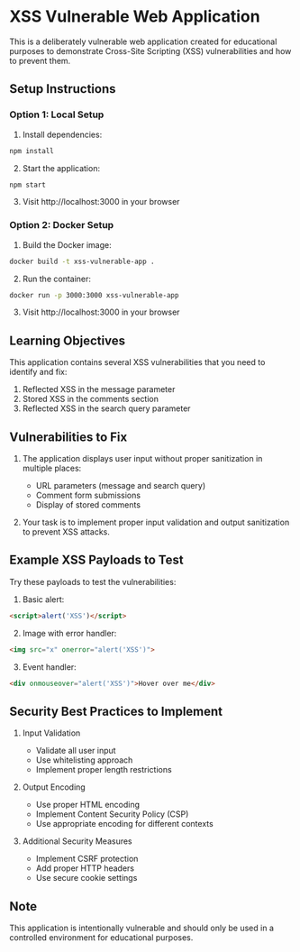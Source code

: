 # XSS Vulnerable Web Application

This is a deliberately vulnerable web application created for educational purposes to demonstrate Cross-Site Scripting (XSS) vulnerabilities and how to prevent them.

## Setup Instructions

### Option 1: Local Setup

1. Install dependencies:
```bash
npm install
```

2. Start the application:
```bash
npm start
```

3. Visit http://localhost:3000 in your browser

### Option 2: Docker Setup

1. Build the Docker image:
```bash
docker build -t xss-vulnerable-app .
```

2. Run the container:
```bash
docker run -p 3000:3000 xss-vulnerable-app
```

3. Visit http://localhost:3000 in your browser

## Learning Objectives

This application contains several XSS vulnerabilities that you need to identify and fix:

1. Reflected XSS in the message parameter
2. Stored XSS in the comments section
3. Reflected XSS in the search query parameter

## Vulnerabilities to Fix

1. The application displays user input without proper sanitization in multiple places:
   - URL parameters (message and search query)
   - Comment form submissions
   - Display of stored comments

2. Your task is to implement proper input validation and output sanitization to prevent XSS attacks.

## Example XSS Payloads to Test

Try these payloads to test the vulnerabilities:

1. Basic alert:
```html
<script>alert('XSS')</script>
```

2. Image with error handler:
```html
<img src="x" onerror="alert('XSS')">
```

3. Event handler:
```html
<div onmouseover="alert('XSS')">Hover over me</div>
```

## Security Best Practices to Implement

1. Input Validation
   - Validate all user input
   - Use whitelisting approach
   - Implement proper length restrictions

2. Output Encoding
   - Use proper HTML encoding
   - Implement Content Security Policy (CSP)
   - Use appropriate encoding for different contexts

3. Additional Security Measures
   - Implement CSRF protection
   - Add proper HTTP headers
   - Use secure cookie settings

## Note

This application is intentionally vulnerable and should only be used in a controlled environment for educational purposes. 
